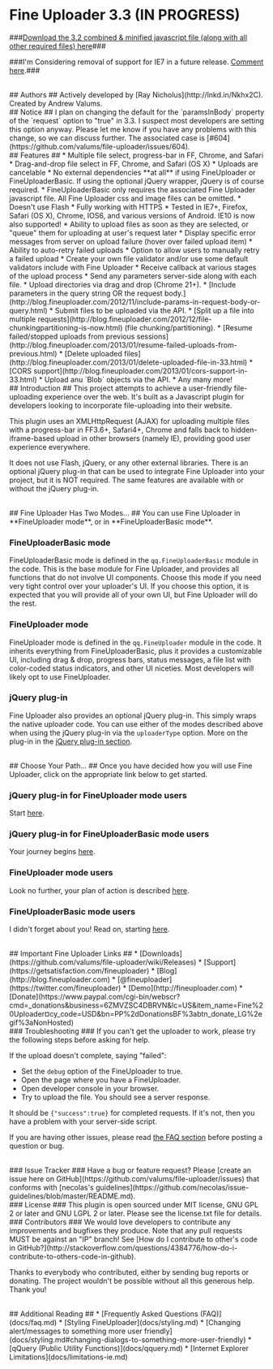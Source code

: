 # Fine Uploader 3.3 (IN PROGRESS) #

###[Download the 3.2 combined & minified javascript file (along with all other required files) here](https://github.com/valums/file-uploader/wiki/Releases)###

###I'm Considering removal of support for IE7 in a future release. [Comment here](https://github.com/valums/file-uploader/issues/637).###


<br/>
## Authors ##
Actively developed by [Ray Nicholus](http://lnkd.in/Nkhx2C).     
Created by Andrew Valums.


<br/>
## Notice ##
I plan on changing the default for the `paramsInBody` property of the `request` option to "true" in 3.3.  I suspect most
developers are setting this option anyway.  Please let me know if you have any problems with this change, so we can
discuss further.  The associated case is [#604](https://github.com/valums/file-uploader/issues/604).


<br/>
## Features ##
* Multiple file select, progress-bar in FF, Chrome, and Safari
* Drag-and-drop file select in FF, Chrome, and Safari (OS X)
* Uploads are cancelable
* No external dependencies **at all** if using FineUploader or FineUploaderBasic.  If using the optional jQuery wrapper, jQuery is of course required.
* FineUploaderBasic only requires the associated Fine Uploader javascript file.  All Fine Uploader css and image files can be omitted.
* Doesn't use Flash
* Fully working with HTTPS
* Tested in IE7+, Firefox, Safari (OS X), Chrome, IOS6, and various versions of Android.  IE10 is now also supported!
* Ability to upload files as soon as they are selected, or "queue" them for uploading at user's request later
* Display specific error messages from server on upload failure (hover over failed upload item)
* Ability to auto-retry failed uploads
* Option to allow users to manually retry a failed upload
* Create your own file validator and/or use some default validators include with Fine Uploader
* Receive callback at various stages of the upload process
* Send any parameters server-side along with each file.
* Upload directories via drag and drop (Chrome 21+).
* [Include parameters in the query string OR the request body.](http://blog.fineuploader.com/2012/11/include-params-in-request-body-or-query.html)
* Submit files to be uploaded via the API.
* [Split up a file into multiple requests](http://blog.fineuploader.com/2012/12/file-chunkingpartitioning-is-now.html) (file chunking/partitioning).
* [Resume failed/stopped uploads from previous sessions](http://blog.fineuploader.com/2013/01/resume-failed-uploads-from-previous.html)
* [Delete uploaded files](http://blog.fineuploader.com/2013/01/delete-uploaded-file-in-33.html)
* [CORS support](http://blog.fineuploader.com/2013/01/cors-support-in-33.html)
* Upload anu `Blob` objects via the API.
* Any many more!


<br/>
## Introduction ##
This project attempts to achieve a user-friendly file-uploading experience over the web.
It's built as a Javascript plugin for developers looking to incorporate file-uploading into their website.

This plugin uses an XMLHttpRequest (AJAX) for uploading multiple files with a progress-bar in
FF3.6+, Safari4+, Chrome and falls back to hidden-iframe-based upload in other browsers (namely IE),
providing good user experience everywhere.

It does not use Flash, jQuery, or any other external libraries.  There is an optional jQuery plug-in that can be used to
integrate Fine Uploader into your project, but it is NOT required.  The same features are available with or without the
jQuery plug-in.


<br/>
## Fine Uploader Has Two Modes... ##
You can use Fine Uploader in **FineUploader mode**, or in **FineUploaderBasic mode**.

### FineUploaderBasic mode ###
FineUploaderBasic mode is defined in the `qq.FineUploaderBasic` module in the code.  This is the base module for
Fine Uploader, and provides all functions that do not involve UI components.  Choose this mode if you need very tight
control over your uploader's UI.  If you choose this option, it is expected that you will provide all of your own UI, but
Fine Uploader will do the rest.

### FineUploader mode ###
FineUploader mode is defined in the `qq.FineUploader` module in the code.  It inherits everything from FineUploaderBasic,
plus it provides a customizable UI, including drag & drop, progress bars, status messages, a file list with color-coded status
indicators, and other UI niceties.  Most developers will likely opt to use FineUploader.

### jQuery plug-in ###
Fine Uploader also provides an optional jQuery plug-in.  This simply wraps the native uploader code.  You can use either of
the modes described above when using the jQuery plug-in via the `uploaderType` option.  More on the plug-in in the
[jQuery plug-in section](docs/using-jquery-plugin.md).


<br/>
## Choose Your Path... ##
Once you have decided how you will use Fine Uploader, click on the appropriate link below to get started.

### jQuery plug-in for FineUploader mode users ###
Start [here](docs/path-jquery-fineuploader.md).

### jQuery plug-in for FineUploaderBasic mode users  ###
Your journey begins [here](docs/path-jquery-fineuploaderbasic.md).

### FineUploader mode users ###
Look no further, your plan of action is described [here](docs/path-fineuploader.md).

### FineUploaderBasic mode users ###
I didn't forget about you!  Read on, starting [here](docs/path-fineuploaderbasic.md).


<br/>
## Important Fine Uploader Links ##
* [Downloads](https://github.com/valums/file-uploader/wiki/Releases)
* [Support](https://getsatisfaction.com/fineuploader)
* [Blog](http://blog.fineuploader.com)
* [@fineuploader](https://twitter.com/fineuploader)
* [Demo](http://fineuploader.com)
* [Donate](https://www.paypal.com/cgi-bin/webscr?cmd=_donations&business=6ZMVZSC4DBRVN&lc=US&item_name=Fine%20Uploader&currency_code=USD&bn=PP%2dDonationsBF%3abtn_donate_LG%2egif%3aNonHosted)


<br/>
### Troubleshooting ###
If you can't get the uploader to work, please try the following steps
before asking for help.

If the upload doesn't complete, saying "failed":

* Set the `debug` option of the FineUploader to true.
* Open the page where you have a FineUploader.
* Open developer console in your browser.
* Try to upload the file. You should see a server response.

It should be `{"success":true}` for completed requests. If it's not,
then you have a problem with your server-side script.

If you are having other issues, please read [the FAQ section](docs/faq.md) before posting a question or bug.


<br/>
### Issue Tracker ###
Have a bug or feature request? Please [create an issue here on GitHub](https://github.com/valums/file-uploader/issues) 
that conforms with [necolas's guidelines](https://github.com/necolas/issue-guidelines/blob/master/README.md).


<br/>
### License ###
This plugin is open sourced under MIT license, GNU GPL 2 or later and GNU LGPL 2 or later. Please see the license.txt file for details.


<br/>
### Contributors ###
We would love developers to contribute any improvements and bugfixes they produce.  Note that any pull requests MUST be against an "IP" branch!
See [How do I contribute to other's code in GitHub?](http://stackoverflow.com/questions/4384776/how-do-i-contribute-to-others-code-in-github).

Thanks to everybody who contributed, either by sending bug reports or donating. The project wouldn't be possible without all this generous help. Thank you!


<br/>
## Additional Reading ##
* [Frequently Asked Questions (FAQ)](docs/faq.md)
* [Styling FineUploader](docs/styling.md)
* [Changing alert/messages to something more user friendly](docs/styling.md#changing-dialogs-to-something-more-user-friendly)
* [qQuery (Public Utility Functions)](docs/qquery.md)
* [Internet Explorer Limitations](docs/limitations-ie.md)
